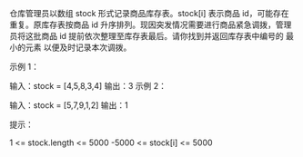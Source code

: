 仓库管理员以数组 stock 形式记录商品库存表。stock[i] 表示商品 id，可能存在重复。原库存表按商品 id 升序排列。现因突发情况需要进行商品紧急调拨，管理员将这批商品 id 提前依次整理至库存表最后。请你找到并返回库存表中编号的 最小的元素 以便及时记录本次调拨。

 

示例 1：

输入：stock = [4,5,8,3,4]
输出：3
示例 2：

输入：stock = [5,7,9,1,2]
输出：1
 

提示：

1 <= stock.length <= 5000
-5000 <= stock[i] <= 5000